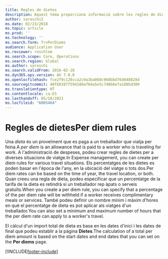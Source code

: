 ```yaml
---
title: Regles de dietes
description: Aquest tema proporciona informació sobre les regles de dietes.
author: saraschi2
ms.date: 02/23/2018
ms.topic: article
ms.prod: ''
ms.technology: ''
ms.search.form: TrvPerDiems
audience: Application User
ms.reviewer: roschlom
ms.search.scope: Core, Operations
ms.search.region: Global
ms.author: saraschi
ms.search.validFrom: 2016-02-28
ms.dyn365.ops.version: AX 7.0.0
ms.openlocfilehash: fce2f9c128cca2c9a3ba068c968bbd76d048828d
ms.sourcegitcommit: 40f68387f594180af64a5e5c748b6efa188bd300
ms.translationtype: HT
ms.contentlocale: ca-ES
ms.lasthandoff: 05/10/2021
ms.locfileid: "6005464"
---
```

# <a name="per-diem-rules"></a><span data-ttu-id="88410-103">Regles de dietes</span><span class="sxs-lookup"><span data-stu-id="88410-103">Per diem rules</span></span>

<span data-ttu-id="88410-104">Una *dieta* és un proveïment que es paga a un treballador que viatja per feina.</span><span class="sxs-lookup"><span data-stu-id="88410-104">A *per diem* is an allowance that is paid to a worker who is traveling for work.</span></span> <span data-ttu-id="88410-105">A l'administració de despeses, podeu crear regles de dietes per a diverses situacions de viatge.</span><span class="sxs-lookup"><span data-stu-id="88410-105">In Expense management, you can create per diem rules for various travel situations.</span></span> <span data-ttu-id="88410-106">Els percentatges de les dietes es poden basar en l'època de l'any, en la ubicació del viatge o tots dos.</span><span class="sxs-lookup"><span data-stu-id="88410-106">Per diem rates can be based on the time of year, the travel location, or both.</span></span> <span data-ttu-id="88410-107">Quan creeu una regla de dieta, podeu especificar que un percentatge de la tarifa de la dieta es retindrà si un treballador rep àpats o serveis gratuïts.</span><span class="sxs-lookup"><span data-stu-id="88410-107">When you create a per diem rule, you can specify that a percentage of the per diem rate will be withheld if a worker receives complimentary meals or services.</span></span> <span data-ttu-id="88410-108">També podeu definir un nombre mínim i màxim d'hores en què el percentatge de dieta es pot aplicar als viatges d'un treballador.</span><span class="sxs-lookup"><span data-stu-id="88410-108">You can also set a minimum and maximum number of hours that the per diem rate can apply to a worker's travel.</span></span>

<span data-ttu-id="88410-109">El càlcul d'un import total de dieta es basa en les dates d'inici i les dates de final que podeu establir a la pàgina **Dietes**.</span><span class="sxs-lookup"><span data-stu-id="88410-109">The calculation of a total per diem amount is based on the start dates and end dates that you can set on the **Per diems** page.</span></span>


[!INCLUDE[footer-include](../includes/footer-banner.md)]